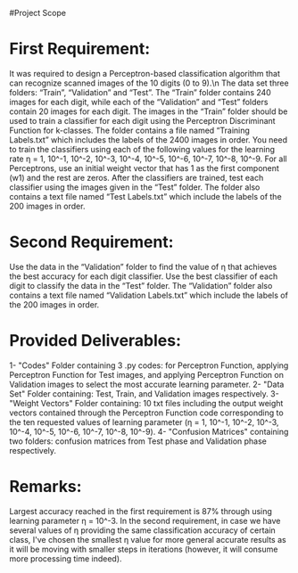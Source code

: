 #Project Scope

First Requirement:
==================
It was required to design a Perceptron-based classification algorithm that can recognize scanned images of the 10 digits (0 to 9).\n
The data set three folders: “Train”, “Validation” and “Test”. The “Train” folder contains 240 images for each digit, while each of the “Validation” and “Test” folders contain 20 images for each digit.
The images in the “Train” folder should be used to train a classifier for each digit using the Perceptron Discriminant Function for k-classes. The folder contains a file named “Training Labels.txt” which includes the labels of the 2400 images in order.
You need to train the classifiers using each of the following values for the learning rate η = 1, 10^-1, 10^-2, 10^-3, 10^-4, 10^-5, 10^-6, 10^-7, 10^-8, 10^-9.
For all Perceptrons, use an initial weight vector that has 1 as the first component (w1) and the rest are zeros.
After the classifiers are trained, test each classifier using the images given in the “Test” folder. The folder also contains a text file named “Test Labels.txt” which include the labels of the 200 images in order.

Second Requirement:
===================
Use the data in the “Validation” folder to find the value of η that achieves the best accuracy for each digit classifier.
Use the best classifier of each digit to classify the data in the “Test” folder. The “Validation” folder also contains a text file named “Validation Labels.txt” which include the labels of the 200 images in order.

Provided Deliverables:
======================
1- "Codes" Folder containing 3 .py codes: for Perceptron Function, applying Perceptron Function for Test images, and applying Perceptron Function on Validation images to select the most accurate learning parameter.
2- "Data Set" Folder containing: Test, Train, and Validation images respectively.
3- "Weight Vectors" Folder containing: 10 txt files including the output weight vectors contained through the Perceptron Function code corresponding to the ten requested values of learning parameter (η = 1, 10^-1, 10^-2, 10^-3, 10^-4, 10^-5, 10^-6, 10^-7, 10^-8, 10^-9).
4-  "Confusion Matrices" containing two folders: confusion matrices from Test phase and Validation phase respectively.

Remarks:
========
Largest accuracy reached in the first requirement is 87% through using learning parameter η = 10^-3.
In the second requirement, in case we have several values of η providing the same classification accuracy of certain class, I've chosen the smallest η value for more general accurate results as it will be moving with smaller steps in iterations (however, it will consume more processing time indeed).
